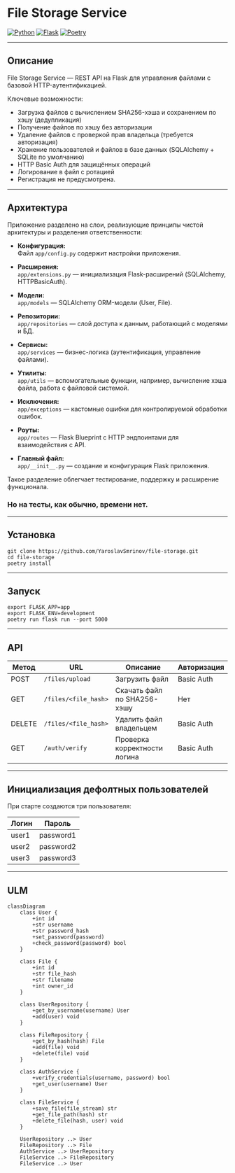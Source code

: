 # File Storage Service

[![Python](https://img.shields.io/badge/python-3.11-blue)](https://www.python.org/)
[![Flask](https://img.shields.io/badge/Flask-v3.0+-blue)](https://flask.palletsprojects.com/)
[![Poetry](https://img.shields.io/badge/dependencies-poetry-brightgreen)](https://python-poetry.org/)

---

## Описание

File Storage Service — REST API на Flask для управления файлами с базовой HTTP-аутентификацией.

Ключевые возможности:
- Загрузка файлов с вычислением SHA256-хэша и сохранением по хэшу (дедупликация)
- Получение файлов по хэшу без авторизации
- Удаление файлов с проверкой прав владельца (требуется авторизация)
- Хранение пользователей и файлов в базе данных (SQLAlchemy + SQLite по умолчанию)
- HTTP Basic Auth для защищённых операций
- Логирование в файл с ротацией
- Регистрация не предусмотрена.

---

## Архитектура

Приложение разделено на слои, реализующие принципы чистой архитектуры и разделения ответственности:

- **Конфигурация:**  
  Файл `app/config.py` содержит настройки приложения.

- **Расширения:**  
  `app/extensions.py` — инициализация Flask-расширений (SQLAlchemy, HTTPBasicAuth).

- **Модели:**  
  `app/models` — SQLAlchemy ORM-модели (User, File).

- **Репозитории:**  
  `app/repositories` — слой доступа к данным, работающий с моделями и БД.

- **Сервисы:**  
  `app/services` — бизнес-логика (аутентификация, управление файлами).

- **Утилиты:**  
  `app/utils` — вспомогательные функции, например, вычисление хэша файла, работа с файловой системой.

- **Исключения:**  
  `app/exceptions` — кастомные ошибки для контролируемой обработки ошибок.

- **Роуты:**  
  `app/routes` — Flask Blueprint с HTTP эндпоинтами для взаимодействия с API.

- **Главный файл:**  
  `app/__init__.py` — создание и конфигурация Flask приложения.

Такое разделение облегчает тестирование, поддержку и расширение функционала. <br>
### Но на тесты, как обычно, времени нет.

---

## Установка

```commandline
git clone https://github.com/YaroslavSmrinov/file-storage.git
cd file-storage
poetry install
```

---

## Запуск

```commandline
export FLASK_APP=app
export FLASK_ENV=development
poetry run flask run --port 5000

```
---
## API
| Метод  | URL                  | Описание                     | Авторизация |
| ------ | -------------------- | ---------------------------- | ----------- |
| POST   | `/files/upload`      | Загрузить файл               | Basic Auth  |
| GET    | `/files/<file_hash>` | Скачать файл по SHA256-хэшу  | Нет         |
| DELETE | `/files/<file_hash>` | Удалить файл владельцем      | Basic Auth  |
| GET    | `/auth/verify`       | Проверка корректности логина | Basic Auth  |

---
## Инициализация дефолтных пользователей

При старте создаются три пользователя:

| Логин | Пароль    |
| ----- | --------- |
| user1 | password1 |
| user2 | password2 |
| user3 | password3 |

---
## ULM

```mermaid
classDiagram
    class User {
        +int id
        +str username
        +str password_hash
        +set_password(password)
        +check_password(password) bool
    }

    class File {
        +int id
        +str file_hash
        +str filename
        +int owner_id
    }

    class UserRepository {
        +get_by_username(username) User
        +add(user) void
    }

    class FileRepository {
        +get_by_hash(hash) File
        +add(file) void
        +delete(file) void
    }

    class AuthService {
        +verify_credentials(username, password) bool
        +get_user(username) User
    }

    class FileService {
        +save_file(file_stream) str
        +get_file_path(hash) str
        +delete_file(hash, user) void
    }

    UserRepository ..> User
    FileRepository ..> File
    AuthService ..> UserRepository
    FileService ..> FileRepository
    FileService ..> User
```